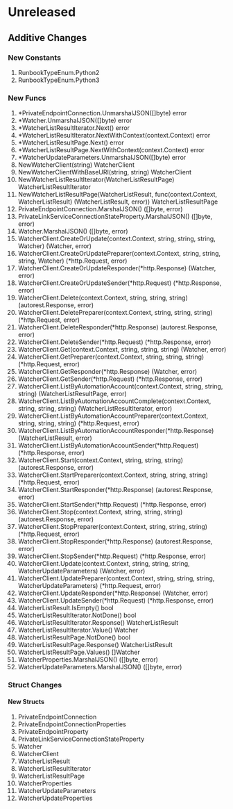 # Unreleased

## Additive Changes

### New Constants

1. RunbookTypeEnum.Python2
1. RunbookTypeEnum.Python3

### New Funcs

1. *PrivateEndpointConnection.UnmarshalJSON([]byte) error
1. *Watcher.UnmarshalJSON([]byte) error
1. *WatcherListResultIterator.Next() error
1. *WatcherListResultIterator.NextWithContext(context.Context) error
1. *WatcherListResultPage.Next() error
1. *WatcherListResultPage.NextWithContext(context.Context) error
1. *WatcherUpdateParameters.UnmarshalJSON([]byte) error
1. NewWatcherClient(string) WatcherClient
1. NewWatcherClientWithBaseURI(string, string) WatcherClient
1. NewWatcherListResultIterator(WatcherListResultPage) WatcherListResultIterator
1. NewWatcherListResultPage(WatcherListResult, func(context.Context, WatcherListResult) (WatcherListResult, error)) WatcherListResultPage
1. PrivateEndpointConnection.MarshalJSON() ([]byte, error)
1. PrivateLinkServiceConnectionStateProperty.MarshalJSON() ([]byte, error)
1. Watcher.MarshalJSON() ([]byte, error)
1. WatcherClient.CreateOrUpdate(context.Context, string, string, string, Watcher) (Watcher, error)
1. WatcherClient.CreateOrUpdatePreparer(context.Context, string, string, string, Watcher) (*http.Request, error)
1. WatcherClient.CreateOrUpdateResponder(*http.Response) (Watcher, error)
1. WatcherClient.CreateOrUpdateSender(*http.Request) (*http.Response, error)
1. WatcherClient.Delete(context.Context, string, string, string) (autorest.Response, error)
1. WatcherClient.DeletePreparer(context.Context, string, string, string) (*http.Request, error)
1. WatcherClient.DeleteResponder(*http.Response) (autorest.Response, error)
1. WatcherClient.DeleteSender(*http.Request) (*http.Response, error)
1. WatcherClient.Get(context.Context, string, string, string) (Watcher, error)
1. WatcherClient.GetPreparer(context.Context, string, string, string) (*http.Request, error)
1. WatcherClient.GetResponder(*http.Response) (Watcher, error)
1. WatcherClient.GetSender(*http.Request) (*http.Response, error)
1. WatcherClient.ListByAutomationAccount(context.Context, string, string, string) (WatcherListResultPage, error)
1. WatcherClient.ListByAutomationAccountComplete(context.Context, string, string, string) (WatcherListResultIterator, error)
1. WatcherClient.ListByAutomationAccountPreparer(context.Context, string, string, string) (*http.Request, error)
1. WatcherClient.ListByAutomationAccountResponder(*http.Response) (WatcherListResult, error)
1. WatcherClient.ListByAutomationAccountSender(*http.Request) (*http.Response, error)
1. WatcherClient.Start(context.Context, string, string, string) (autorest.Response, error)
1. WatcherClient.StartPreparer(context.Context, string, string, string) (*http.Request, error)
1. WatcherClient.StartResponder(*http.Response) (autorest.Response, error)
1. WatcherClient.StartSender(*http.Request) (*http.Response, error)
1. WatcherClient.Stop(context.Context, string, string, string) (autorest.Response, error)
1. WatcherClient.StopPreparer(context.Context, string, string, string) (*http.Request, error)
1. WatcherClient.StopResponder(*http.Response) (autorest.Response, error)
1. WatcherClient.StopSender(*http.Request) (*http.Response, error)
1. WatcherClient.Update(context.Context, string, string, string, WatcherUpdateParameters) (Watcher, error)
1. WatcherClient.UpdatePreparer(context.Context, string, string, string, WatcherUpdateParameters) (*http.Request, error)
1. WatcherClient.UpdateResponder(*http.Response) (Watcher, error)
1. WatcherClient.UpdateSender(*http.Request) (*http.Response, error)
1. WatcherListResult.IsEmpty() bool
1. WatcherListResultIterator.NotDone() bool
1. WatcherListResultIterator.Response() WatcherListResult
1. WatcherListResultIterator.Value() Watcher
1. WatcherListResultPage.NotDone() bool
1. WatcherListResultPage.Response() WatcherListResult
1. WatcherListResultPage.Values() []Watcher
1. WatcherProperties.MarshalJSON() ([]byte, error)
1. WatcherUpdateParameters.MarshalJSON() ([]byte, error)

### Struct Changes

#### New Structs

1. PrivateEndpointConnection
1. PrivateEndpointConnectionProperties
1. PrivateEndpointProperty
1. PrivateLinkServiceConnectionStateProperty
1. Watcher
1. WatcherClient
1. WatcherListResult
1. WatcherListResultIterator
1. WatcherListResultPage
1. WatcherProperties
1. WatcherUpdateParameters
1. WatcherUpdateProperties
